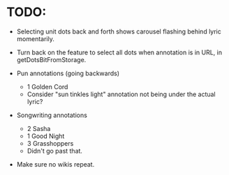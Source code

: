 # TODO:
* Selecting unit dots back and forth shows carousel flashing behind lyric momentarily.
* Turn back on the feature to select all dots when annotation is in URL, in getDotsBitFromStorage.

* Pun annotations (going backwards)
    * 1 Golden Cord
    * Consider "sun tinkles light" annotation not being under the actual lyric?

* Songwriting annotations
    * 2 Sasha
    * 1 Good Night
    * 3 Grasshoppers
    * Didn't go past that.
* Make sure no wikis repeat.